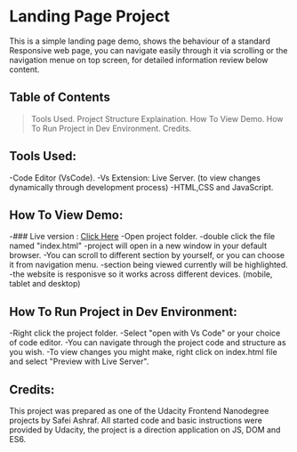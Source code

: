 # Landing Page Project

This is a simple landing page demo, shows the behaviour of a standard Responsive web page, you can navigate easily through it via scrolling or the navigation menue on top screen, for detailed information review below content.

## Table of Contents

> Tools Used.
> Project Structure Explaination.
> How To View Demo.
> How To Run Project in Dev Environment.
> Credits.

## Tools Used:

-Code Editor (VsCode).
-Vs Extension: Live Server. (to view changes dynamically through development process)
-HTML,CSS and JavaScript.

## How To View Demo:
-### Live version : [Click Here](https://safei-ashraf.github.io/FEND-Landing-Page-Project-Udacity/)
-Open project folder.
-double click the file named "index.html"
-project will open in a new window in your default browser.
-You can scroll to different section by yourself, or you can choose it from navigation menu.
-section being viewed currently will be highlighted.
-the website is responisve so it works across different devices. (mobile, tablet and desktop)

## How To Run Project in Dev Environment:

-Right click the project folder.
-Select "open with Vs Code" or your choice of code editor.
-You can navigate through the project code and structure as you wish.
-To view changes you might make, right click on index.html file and select "Preview with Live Server".

## Credits:

This project was prepared as one of the Udacity Frontend Nanodegree projects by Safei Ashraf. All started code and basic instructions were provided by Udacity, the project is a direction application on JS, DOM and ES6.
